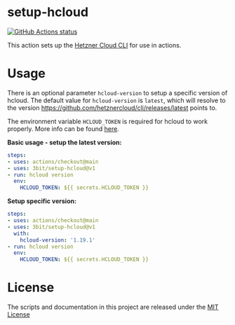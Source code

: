 # setup-hcloud

<p align="left">
  <a href="https://github.com/3bit/setup-hcloud"><img alt="GitHub Actions status" src="https://github.com/3bit/setup-hcloud/workflows/ci/badge.svg"></a>
</p>

This action sets up the [Hetzner Cloud CLI](https://github.com/hetznercloud/cli) for use in actions.


# Usage
There is an optional parameter `hcloud-version` to setup a specific version of hcloud.
The default value for `hcloud-version` is `latest`, which will resolve to the version https://github.com/hetznercloud/cli/releases/latest points to.

The environment variable `HCLOUD_TOKEN` is required for hcloud to work properly. More info can be found [here](https://github.com/hetznercloud/cli/blob/master/README.md).

**Basic usage - setup the latest version:**
```yaml
steps:
- uses: actions/checkout@main
- uses: 3bit/setup-hcloud@v1
- run: hcloud version
  env:
    HCLOUD_TOKEN: ${{ secrets.HCLOUD_TOKEN }}
```

**Setup specific version:**
```yaml
steps:
- uses: actions/checkout@main
- uses: 3bit/setup-hcloud@v1
  with:
    hcloud-version: '1.19.1'
- run: hcloud version
  env:
    HCLOUD_TOKEN: ${{ secrets.HCLOUD_TOKEN }}
```

# License
The scripts and documentation in this project are released under the [MIT License](LICENSE)
